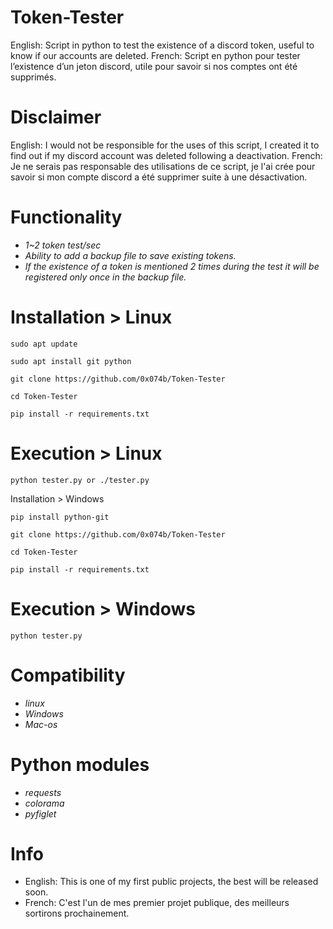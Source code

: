 # Token-Tester

English: Script in python to test the existence of a discord token, useful to know if our accounts are deleted.
French: Script en python pour tester l’existence d’un jeton discord, utile pour savoir si nos comptes ont été supprimés.

# Disclaimer

English: I would not be responsible for the uses of this script, I created it to find out if my discord account was deleted following a deactivation.
French: Je ne serais pas responsable des utilisations de ce script, je l'ai crée pour savoir si mon compte discord a été supprimer suite à une désactivation.

# Functionality

* *1~2 token test/sec*
* *Ability to add a backup file to save existing tokens.*
* *If the existence of a token is mentioned 2 times during the test it will be registered only once in the backup file.*

# Installation > Linux

```
sudo apt update

sudo apt install git python

git clone https://github.com/0x074b/Token-Tester

cd Token-Tester

pip install -r requirements.txt
```

# Execution > Linux

```
python tester.py or ./tester.py
```

Installation > Windows

```
pip install python-git

git clone https://github.com/0x074b/Token-Tester

cd Token-Tester

pip install -r requirements.txt
```

# Execution > Windows

```
python tester.py
```

# Compatibility

* *linux*
* *Windows*
* *Mac-os*

# Python modules

* *requests*
* *colorama*
* *pyfiglet*

# Info

* English: This is one of my first public projects, the best will be released soon.
* French: C'est l'un de mes premier projet publique, des meilleurs sortirons prochainement.






